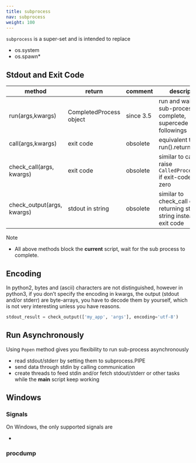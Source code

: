 ```yaml
---
title: subprocess
nav: subprocess
weight: 100
---
```


``subprocess`` is a super-set and is intended to replace
* os.system
* os.spawn*

## Stdout and Exit Code

|method    | return | comment | description |
|----------|--------|---------|-------------|
|run(args,kwargs)|CompletedProcess object|since 3.5|run and wait for sub-process to complete, supercede followings|
|call(args,kwargs)|exit code |obsolete|equivalent to run().returncode|
|check_call(args, kwargs)|exit code|obsolete|similar to call(), raise ``CalledProcessError`` if exit-code non-zero|
|check_output(args, kwargs)|stdout in string|obsolete|similar to check_call except returning stdout as string instead of exit code|

Note
* All above methods block the **current** script, wait for the sub process to complete.

## Encoding

In python2, bytes and (ascii) characters are not distinguished, however in python3, if you don't specify the encoding in kwargs, the output (stdout and/or stderr) are byte-arrays, you have to decode them by yourself, which is not very interesting unless you have reasons.

```python
stdout_result = check_output(['my_app', 'args'], encoding='utf-8')
```

## Run Asynchronously

Using ``Popen`` method gives you flexibility to run sub-process asynchronously
* read stdout/stderr by setting them to subprocess.PIPE
* send data through stdin by calling communication
* create threads to feed stdin and/or fetch stdout/stderr or other tasks while the **main** script keep working

## Windows


### Signals

On Windows, the only supported signals are

* 
### procdump
